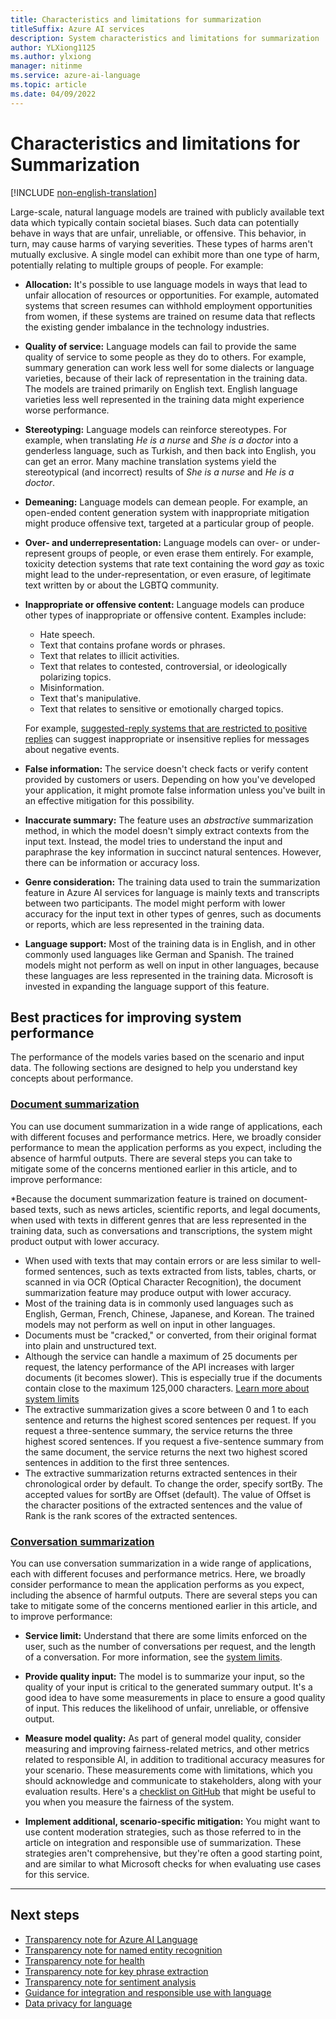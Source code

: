```yaml
---
title: Characteristics and limitations for summarization
titleSuffix: Azure AI services
description: System characteristics and limitations for summarization 
author: YLXiong1125
ms.author: ylxiong
manager: nitinme
ms.service: azure-ai-language
ms.topic: article
ms.date: 04/09/2022
---
```


# Characteristics and limitations for Summarization

[!INCLUDE [non-english-translation](../includes/non-english-translation.md)]

Large-scale, natural language models are trained with publicly available text data which typically contain societal biases. Such data can potentially behave in ways that are unfair, unreliable, or offensive. This behavior, in turn, may cause harms of varying severities. These types of harms aren't mutually exclusive. A single model can exhibit more than one type of harm, potentially relating to multiple groups of people. For example:

* **Allocation:** It's possible to use language models in ways that lead to unfair allocation of resources or opportunities. For example, automated systems that screen resumes can withhold employment opportunities from women, if these systems are trained on resume data that reflects the existing gender imbalance in the technology industries.

* **Quality of service:** Language models can fail to provide the same quality of service to some people as they do to others. For example, summary generation can work less well for some dialects or language varieties, because of their lack of representation in the training data. The models are trained primarily on English text. English language varieties less well represented in the training data might experience worse performance.

* **Stereotyping:** Language models can reinforce stereotypes. For example, when translating *He is a nurse* and *She is a doctor* into a genderless language, such as Turkish, and then back into English, you can get an error. Many machine translation systems yield the stereotypical (and incorrect) results of *She is a nurse* and *He is a doctor*.

* **Demeaning:** Language models can demean people. For example, an open-ended content generation system with inappropriate mitigation might produce offensive text, targeted at a particular group of people.

* **Over- and underrepresentation:** Language models can over- or under-represent groups of people, or even erase them entirely. For example, toxicity detection systems that rate text containing the word *gay* as toxic might lead to the under-representation, or even erasure, of legitimate text written by or about the LGBTQ community.

* **Inappropriate or offensive content:** Language models can produce other types of inappropriate or offensive content. Examples include:

  - Hate speech.
  - Text that contains profane words or phrases.
  - Text that relates to illicit activities.
  - Text that relates to contested, controversial, or ideologically polarizing topics.
  - Misinformation.
  - Text that's manipulative.
  - Text that relates to sensitive or emotionally charged topics.

  For example, [suggested-reply systems that are restricted to positive replies](https://www.microsoft.com/research/uploads/prod/2021/02/assistiveWritingBiases-CHI.pdf) can suggest inappropriate or insensitive replies for messages about negative events.

* **False information:** The service doesn't check facts or verify content provided by customers or users. Depending on how you've developed your application, it might promote false information unless you've built in an effective mitigation for this possibility.

* **Inaccurate summary:** The feature uses an *abstractive* summarization method, in which the model doesn't simply extract contexts from the input text. Instead, the model tries to understand the input and paraphrase the key information in succinct natural sentences. However, there can be information or accuracy loss.

* **Genre consideration:** The training data used to train the summarization feature in Azure AI services for language is mainly texts and transcripts between two participants. The model might perform with lower accuracy for the input text in other types of genres, such as documents or reports, which are less represented in the training data.

* **Language support:** Most of the training data is in English, and in other commonly used languages like German and Spanish. The trained models might not perform as well on input in other languages, because these languages are less represented in the training data. Microsoft is invested in expanding the language support of this feature.

## Best practices for improving system performance

The performance of the models varies based on the scenario and input data.  The following sections are designed to help you understand key concepts about performance. 

### [Document summarization](#tab/document)

You can use document summarization in a wide range of applications, each with different focuses and performance metrics. Here, we broadly consider performance to mean the application performs as you expect, including the absence of harmful outputs. There are several steps you can take to mitigate some of the concerns mentioned earlier in this article, and to improve performance:

*Because the document summarization feature is trained on document-based texts, such as news articles, scientific reports, and legal documents, when used with texts in different genres that are less represented in the training data, such as conversations and transcriptions, the system might product output with lower accuracy.
* When used with texts that may contain errors or are less similar to well-formed sentences, such as texts extracted from lists, tables, charts, or scanned in via OCR (Optical Character Recognition), the document summarization feature may produce output with lower accuracy.
* Most of the training data is in commonly used languages such as English, German, French, Chinese, Japanese, and Korean. The trained models may not perform as well on input in other languages.
* Documents must be "cracked," or converted, from their original format into plain and unstructured text.
* Although the service can handle a maximum of 25 documents per request, the latency performance of the API increases with larger documents (it becomes slower). This is especially true if the documents contain close to the maximum 125,000 characters. [Learn more about system limits](/azure/ai-services/language-service/concepts/data-limits)
* The extractive summarization gives a score between 0 and 1 to each sentence and returns the highest scored sentences per request. If you request a three-sentence summary, the service returns the three highest scored sentences. If you request a five-sentence summary from the same document, the service returns the next two highest scored sentences in addition to the first three sentences.
* The extractive summarization returns extracted sentences in their chronological order by default. To change the order, specify sortBy. The accepted values for sortBy are Offset (default). The value of Offset is the character positions of the extracted sentences and the value of Rank is the rank scores of the extracted sentences. 

### [Conversation summarization](#tab/conversation)

You can use conversation summarization in a wide range of applications, each with different focuses and performance metrics. Here, we broadly consider performance to mean the application performs as you expect, including the absence of harmful outputs. There are several steps you can take to mitigate some of the concerns mentioned earlier in this article, and to improve performance:

* **Service limit:** Understand that there are some limits enforced on the user, such as the number of conversations per request, and the length of a conversation. For more information, see the [system limits](/azure/ai-services/language-service/concepts/data-limits).

* **Provide quality input:** The model is to summarize your input, so the quality of your input is critical to the generated summary output. It's a good idea to have some measurements in place to ensure a good quality of input. This reduces the likelihood of unfair, unreliable, or offensive output.

* **Measure model quality:** As part of general model quality, consider measuring and improving fairness-related metrics, and other metrics related to responsible AI, in addition to traditional accuracy measures for your scenario. These measurements come with limitations, which you should acknowledge and communicate to stakeholders, along with your evaluation results. Here's a [checklist on GitHub](https://github.com/marcotcr/checklist) that might be useful to you when you measure the fairness of the system.

* **Implement additional, scenario-specific mitigation:** You might want to use content moderation strategies, such as those referred to in the article on integration and responsible use of summarization. These strategies aren't comprehensive, but they're often a good starting point, and are similar to what Microsoft checks for when evaluating use cases for this service.

---

## Next steps

* [Transparency note for Azure AI Language](/azure/ai-foundry/responsible-ai/language-service/transparency-note)
* [Transparency note for named entity recognition](/azure/ai-foundry/responsible-ai/language-service/transparency-note-named-entity-recognition)
* [Transparency note for health](/azure/ai-foundry/responsible-ai/language-service/transparency-note-health)
* [Transparency note for key phrase extraction](/azure/ai-foundry/responsible-ai/language-service/transparency-note-key-phrase-extraction)
* [Transparency note for sentiment analysis](/azure/ai-foundry/responsible-ai/language-service/transparency-note-sentiment-analysis)
* [Guidance for integration and responsible use with language](/azure/ai-foundry/responsible-ai/language-service/guidance-integration-responsible-use)
* [Data privacy for language](/azure/ai-foundry/responsible-ai/language-service/data-privacy)

